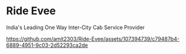 # Ride Evee

India's Leading
One Way Inter-City 
Cab Service Provider

https://github.com/amit2303/Ride-Evee/assets/107394739/c79487b4-6889-4951-9c03-2d52293ca2de
